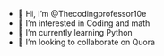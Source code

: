 - 👋 Hi, I’m @Thecodingprofessor10e
- 👀 I’m interested in Coding and math
- 🌱 I’m currently learning Python
- 💞️ I’m looking to collaborate on Quora


<!---
Thecodingprofessor10e/Thecodingprofessor10e is a ✨ special ✨ repository because its `README.md` (this file) appears on your GitHub profile.
You can click the Preview link to take a look at your changes.
--->
